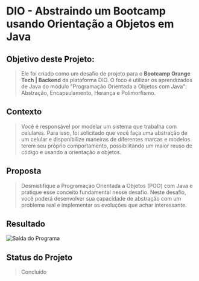 # DIO - Abstraindo um Bootcamp usando Orientação a Objetos em Java

## Objetivo deste Projeto:
>Ele foi criado como um desafio de projeto para o **Bootcamp Orange Tech | Backend** da plataforma DIO.
O foco é utilizar os aprendizados de Java do módulo "Programação Orientada a Objetos com Java": Abstração, Encapsulamento, Herança e Polimorfismo.

## Contexto
>Você é responsável por modelar um sistema que trabalha com celulares. Para isso, foi solicitado que você faça uma abstração de um celular e disponibilize maneiras de diferentes marcas e modelos terem seu próprio comportamento, possibilitando um maior reuso de código e usando a orientação a objetos.

## Proposta
>Desmistifique a Programação Orientada a Objetos (POO) com Java e pratique esse conceito fundamental nesse desafio. Neste desafio, você poderá desenvolver sua capacidade de abstração com um problema real e implementar as evoluções que achar interessante.

## Resultado
![Saída do Programa](Imagens/resultado.png)

## Status do Projeto
> Concluído

